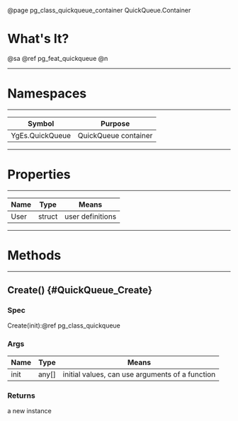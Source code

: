 ﻿@page pg_class_quickqueue_container QuickQueue.Container

# What's It?

@sa @ref pg_feat_quickqueue @n

-----
# Namespaces

-----
| Symbol | Purpose |
|--------|---------|
| YgEs.QuickQueue | QuickQueue container |

-----
# Properties

-----
| Name | Type | Means |
|------|------|-------|
| User | struct | user definitions |

-----
# Methods

-----
## Create() {#QuickQueue_Create}

### Spec

Create(init):@ref pg_class_quickqueue

### Args

| Name | Type | Means |
|------|------|-------|
| init | any[] | initial values, can use arguments of a function |

### Returns

a new instance
